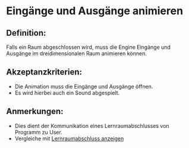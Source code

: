 # Eingänge und Ausgänge animieren

## Definition:

Falls ein Raum abgeschlossen wird, muss die Engine Eingänge und Ausgänge im dreidimensionalen Raum animieren können.

## Akzeptanzkriterien:

- Die Animation muss die Eingänge und Ausgänge öffnen.
- Es wird hierbei auch ein Sound abgespielt.

## Anmerkungen:

- Dies dient der Kommunikation eines Lernraumabschlusses von Programm zu User. 
- Vergleiche mit [Lernraumabschluss anzeigen](EWE0025.md) 